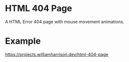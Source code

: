 # HTML 404 Page
A HTML Error 404 page with mouse movement animations.

# Example
https://projects.williamharrison.dev/html-404-page
